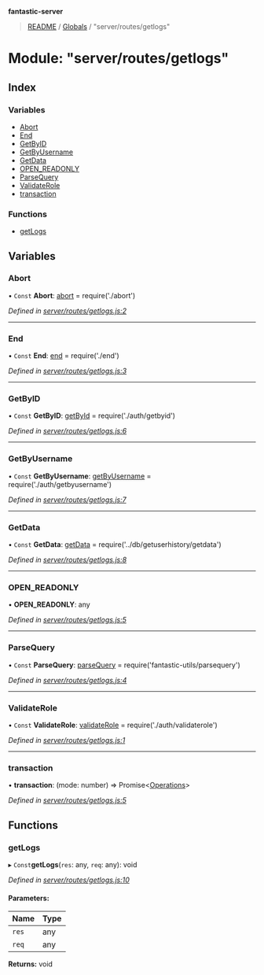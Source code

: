 **fantastic-server**

> [README](../README.md) / [Globals](../globals.md) / "server/routes/getlogs"

# Module: "server/routes/getlogs"

## Index

### Variables

* [Abort](_server_routes_getlogs_.md#abort)
* [End](_server_routes_getlogs_.md#end)
* [GetByID](_server_routes_getlogs_.md#getbyid)
* [GetByUsername](_server_routes_getlogs_.md#getbyusername)
* [GetData](_server_routes_getlogs_.md#getdata)
* [OPEN\_READONLY](_server_routes_getlogs_.md#open_readonly)
* [ParseQuery](_server_routes_getlogs_.md#parsequery)
* [ValidateRole](_server_routes_getlogs_.md#validaterole)
* [transaction](_server_routes_getlogs_.md#transaction)

### Functions

* [getLogs](_server_routes_getlogs_.md#getlogs)

## Variables

### Abort

• `Const` **Abort**: [abort](_server_routes_abort_.md#abort) = require('./abort')

*Defined in [server/routes/getlogs.js:2](https://github.com/besimorhino/project-fantastic/blob/a9b4b41/server/routes/getlogs.js#L2)*

___

### End

• `Const` **End**: [end](_server_routes_end_.md#end) = require('./end')

*Defined in [server/routes/getlogs.js:3](https://github.com/besimorhino/project-fantastic/blob/a9b4b41/server/routes/getlogs.js#L3)*

___

### GetByID

• `Const` **GetByID**: [getById](_server_routes_auth_getbyid_.md#getbyid) = require('./auth/getbyid')

*Defined in [server/routes/getlogs.js:6](https://github.com/besimorhino/project-fantastic/blob/a9b4b41/server/routes/getlogs.js#L6)*

___

### GetByUsername

• `Const` **GetByUsername**: [getByUsername](_server_routes_auth_getbyusername_.md#getbyusername) = require('./auth/getbyusername')

*Defined in [server/routes/getlogs.js:7](https://github.com/besimorhino/project-fantastic/blob/a9b4b41/server/routes/getlogs.js#L7)*

___

### GetData

• `Const` **GetData**: [getData](_server_db_getuserhistory_getdata_.md#getdata) = require('../db/getuserhistory/getdata')

*Defined in [server/routes/getlogs.js:8](https://github.com/besimorhino/project-fantastic/blob/a9b4b41/server/routes/getlogs.js#L8)*

___

### OPEN\_READONLY

•  **OPEN\_READONLY**: any

*Defined in [server/routes/getlogs.js:5](https://github.com/besimorhino/project-fantastic/blob/a9b4b41/server/routes/getlogs.js#L5)*

___

### ParseQuery

• `Const` **ParseQuery**: [parseQuery](_packages_fantastic_utils_parsequery_.md#parsequery) = require('fantastic-utils/parsequery')

*Defined in [server/routes/getlogs.js:4](https://github.com/besimorhino/project-fantastic/blob/a9b4b41/server/routes/getlogs.js#L4)*

___

### ValidateRole

• `Const` **ValidateRole**: [validateRole](_server_routes_auth_validaterole_.md#validaterole) = require('./auth/validaterole')

*Defined in [server/routes/getlogs.js:1](https://github.com/besimorhino/project-fantastic/blob/a9b4b41/server/routes/getlogs.js#L1)*

___

### transaction

•  **transaction**: (mode: number) => Promise\<[Operations](_packages_fantastic_utils_db_types_d_.md#operations)>

*Defined in [server/routes/getlogs.js:5](https://github.com/besimorhino/project-fantastic/blob/a9b4b41/server/routes/getlogs.js#L5)*

## Functions

### getLogs

▸ `Const`**getLogs**(`res`: any, `req`: any): void

*Defined in [server/routes/getlogs.js:10](https://github.com/besimorhino/project-fantastic/blob/a9b4b41/server/routes/getlogs.js#L10)*

#### Parameters:

Name | Type |
------ | ------ |
`res` | any |
`req` | any |

**Returns:** void
